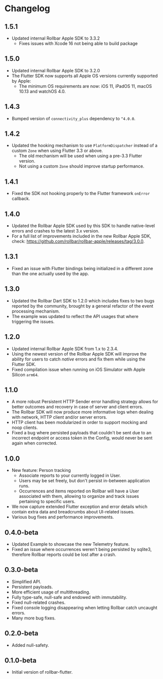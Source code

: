 # Changelog

## 1.5.1

- Updated internal Rollbar Apple SDK to 3.3.2
  - Fixes issues with Xcode 16 not being able to build package

## 1.5.0

- Updated internal Rollbar Apple SDK to 3.2.0
- The Flutter SDK now supports all Apple OS versions currently supported by Apple:
  - The minimum OS requirements are now: iOS 11, iPadOS 11, macOS 10.13 and watchOS 4.0.

## 1.4.3

- Bumped version of `connectivity_plus` dependency to `^4.0.0`.

## 1.4.2

- Updated the hooking mechanism to use `PlatformDispatcher` instead of a custom `Zone` when using Flutter 3.3 or above.
  - The old mechanism will be used when using a pre-3.3 Flutter version.
  - Not using a custom `Zone` should improve startup performance.

## 1.4.1

- Fixed the SDK not hooking properly to the Flutter framework `onError` callback.

## 1.4.0

- Updated the Rollbar Apple SDK used by this SDK to handle native-level errors and crashes to the latest 3.x version.
- For a full list of improvements included in the new Rollbar Apple SDK, check: https://github.com/rollbar/rollbar-apple/releases/tag/3.0.0.

## 1.3.1

- Fixed an issue with Flutter bindings being initialized in a different zone than the one actually used by the app.

## 1.3.0

- Updated the Rollbar Dart SDK to 1.2.0 which includes fixes to two bugs reported by the community, brought by a general refactor of the event processing mechanism.
- The example was updated to reflect the API usages that where triggering the issues.

## 1.2.0

- Updated internal Rollbar Apple SDK from 1.x to 2.3.4.
- Using the newest version of the Rollbar Apple SDK will improve the ability for users to catch _native_ errors and fix them while using the Flutter SDK.
- Fixed compilation issue when running on iOS Simulator with Apple Silicon `arm64`.

## 1.1.0

- A more robust Persistent HTTP Sender error handling strategy allows for better outcomes and recovery in case of server and client errors.
- The Rollbar SDK will now produce more informative logs when dealing with network, HTTP client and/or server errors.
- HTTP client has been modularized in order to support mocking and noop clients.
- Fixed a bug where persisted payloads that couldn't be sent due to an incorrect endpoint or access token in the Config, would never be sent again when corrected.

## 1.0.0

- New feature: Person tracking
  - Associate reports to your currently logged in User.
  - Users may be set freely, but don't persist in-between application runs.
  - Occurrences and items reported on Rollbar will have a User associated with them, allowing to organize and track issues pertaining to specific users.
- We now capture extended Flutter exception and error details which contain extra data and breadcrumbs about UI-related issues.
- Various bug fixes and performance improvements.

## 0.4.0-beta

- Updated Example to showcase the new Telemetry feature.
- Fixed an issue where occurrences weren't being persisted by sqlite3, therefore Rollbar reports could be lost after a crash.

## 0.3.0-beta

- Simplified API.
- Persistent payloads.
- More efficient usage of multithreading.
- Fully type-safe, null-safe and endowed with immutability.
- Fixed null-related crashes.
- Fixed console logging disappearing when letting Rollbar catch uncaught errors.
- Many more bug fixes.

## 0.2.0-beta

- Added null-safety.

## 0.1.0-beta

- Initial version of rollbar-flutter.
